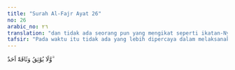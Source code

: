 ```yaml
---
title: "Surah Al-Fajr Ayat 26"
no: 26
arabic_no: ٢٦
translation: "dan tidak ada seorang pun yang mengikat seperti ikatan-Nya."
tafsir: "Pada waktu itu tidak ada yang lebih dipercaya dalam melaksanakan tugasnya selain Malaikat Zabaniyah. Malaikat itu akan melaksanakan tugasnya persis sebagaimana yang diperintahkan Allah, yaitu bahwa orang-orang yang durhaka itu akan diazab di dalam neraka Jahanam sesuai dengan dosa-dosa mereka. Dengan demikian, terbuktilah bahwa kelimpahan nikmat yang mereka terima pada waktu di dunia itu bukanlah tanda bahwa Allah cinta kepada mereka."
---
```

وَّلَا يُوْثِقُ وَثَاقَهٗٓ اَحَدٌ ۗ